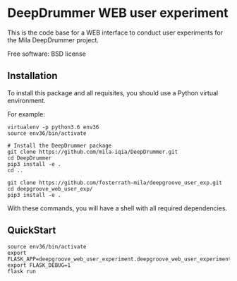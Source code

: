DeepDrummer WEB user experiment
===============================

This is the code base for a WEB interface to conduct user experiments for the Mila DeepDrummer project.

Free software: BSD license


Installation
------------

To install this package and all requisites, you should use a Python virtual environment.

For example:

```
virtualenv -p python3.6 env36
source env36/bin/activate

# Install the DeepDrummer package
git clone https://github.com/mila-iqia/DeepDrummer.git
cd DeepDrummer
pip3 install -e .
cd ..

git clone https://github.com/fosterrath-mila/deepgroove_user_exp.git
cd deepgroove_web_user_exp/
pip3 install -e .
```

With these commands, you will have a shell with all required dependencies. 

QuickStart
----------

```
source env36/bin/activate
export FLASK_APP=deepgroove_web_user_experiment.deepgroove_web_user_experiment
export FLASK_DEBUG=1
flask run
```
